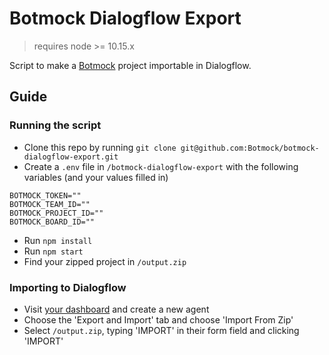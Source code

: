 # Botmock Dialogflow Export

> requires node >= 10.15.x

Script to make a [Botmock](https://botmock.com) project importable in Dialogflow.

## Guide

### Running the script

- Clone this repo by running `git clone git@github.com:Botmock/botmock-dialogflow-export.git`
- Create a `.env` file in `/botmock-dialogflow-export` with the following variables (and your values filled in)

```console
BOTMOCK_TOKEN=""
BOTMOCK_TEAM_ID=""
BOTMOCK_PROJECT_ID=""
BOTMOCK_BOARD_ID=""
```

- Run `npm install`
- Run `npm start`
- Find your zipped project in `/output.zip`

### Importing to Dialogflow

- Visit [your dashboard](console.dialogflow.com) and create a new agent
- Choose the 'Export and Import' tab and choose 'Import From Zip'
- Select `/output.zip`, typing 'IMPORT' in their form field and clicking 'IMPORT'
